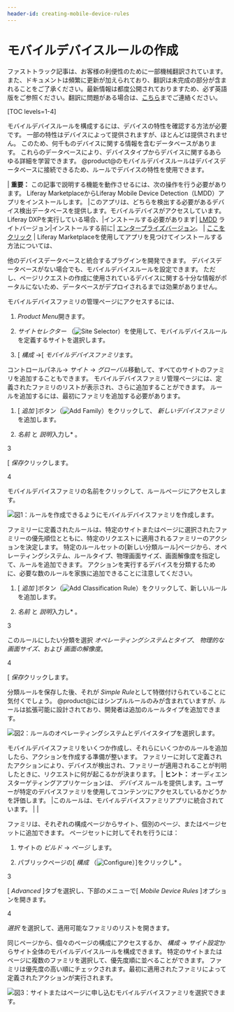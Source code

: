 ```yaml
---
header-id: creating-mobile-device-rules
---
```


# モバイルデバイスルールの作成

<p class="alert alert-info"><span class="wysiwyg-color-blue120">ファストトラック記事は、お客様の利便性のために一部機械翻訳されています。また、ドキュメントは頻繁に更新が加えられており、翻訳は未完成の部分が含まれることをご了承ください。最新情報は都度公開されておりますため、必ず英語版をご参照ください。翻訳に問題がある場合は、<a href="mailto:support-content-jp@liferay.com">こちら</a>までご連絡ください。</span></p>

[TOC levels=1-4]

モバイルデバイスルールを構成するには、デバイスの特性を確認する方法が必要です。 一部の特性はデバイスによって提供されますが、ほとんどは提供されません。 このため、何千ものデバイスに関する情報を含むデータベースがあります。 これらのデータベースにより、デバイスタイプからデバイスに関するあらゆる詳細を学習できます。 @product@のモバイルデバイスルールはデバイスデータベースに接続できるため、ルールでデバイスの特性を使用できます。

| **重要：** この記事で説明する機能を動作させるには、次の操作を行う必要があります。 Liferay MarketplaceからLiferay Mobile Device Detection（LMDD）アプリをインストールします。 |このアプリは、どちらを検出する必要があるデバイス検出データベースを提供します。モバイルデバイスがアクセスしています。 Liferay DXPを実行している場合、|インストールする必要があります| [LMDD](https://web.liferay.com/marketplace/-/mp/application/92831494) ライトバージョン|インストールする前に| [エンタープライズバージョン](https://web.liferay.com/marketplace/-/mp/application/35419014)。 | [ここをクリック](/docs/7-1/user/-/knowledge_base/u/using-the-liferay-marketplace) | Liferay Marketplaceを使用してアプリを見つけてインストールする方法については、

他のデバイスデータベースと統合するプラグインを開発できます。 デバイスデータベースがない場合でも、モバイルデバイスルールを設定できます。 ただし、ページリクエストの作成に使用されているデバイスに関する十分な情報がポータルにないため、データベースがデプロイされるまでは効果がありません。


<!-- Uncomment when the referenced article is published. Jim
To learn how to tap into @product@'s Device API, see the 
Using the Device Recognition API(/docs/7-1/tutorials/-/knowledge_base/t/using-the-device-recognition-api)
tutorial.
-->

モバイルデバイスファミリの管理ページにアクセスするには、

1.  *Product Menu*開きます。

2.  *サイトセレクター* （![Site Selector](../../../../../../images/icon-compass.png)）を使用して、モバイルデバイスルールを定義するサイトを選択します。

3.  [ *構成* →[ *モバイルデバイスファミリ*ます。

コントロールパネル→ *サイト* → *グローバル*移動して、すべてのサイトのファミリを追加することもできます。 モバイルデバイスファミリ管理ページには、定義されたファミリのリストが表示され、さらに追加することができます。 ルールを追加するには、最初にファミリを追加する必要があります。

1.  [ *追加* ]ボタン（![Add Family](../../../../../../images/icon-add.png)）をクリックして、 *新しいデバイスファミリ*を追加します。

2.  *名前* と *説明*入力し* 。</p></li>

3

[ *保存*クリックします。

4

モバイルデバイスファミリの名前をクリックして、ルールページにアクセスします。</ol>

![図1：ルールを作成できるようにモバイルデバイスファミリを作成します。](../../../../../../images/mobile-device-families.png)

ファミリーに定義されたルールは、特定のサイトまたはページに選択されたファミリーの優先順位とともに、特定のリクエストに適用されるファミリーのアクションを決定します。 特定のルールセットの[新しい分類ルール]ページから、オペレーティングシステム、ルールタイプ、物理画面サイズ、画面解像度を指定して、ルールを追加できます。 アクションを実行するデバイスを分類するために、必要な数のルールを家族に追加できることに注意してください。

1.  [ *追加* ]ボタン（![Add Classification Rule](../../../../../../images/icon-add.png)）をクリックして、新しいルールを追加します。

2.  *名前* と *説明*入力し* 。</p></li>

3

このルールにしたい分類を選択 *オペレーティングシステムとタイプ*、 *物理的な画面サイズ*、および *画面の解像度*。

4

[ *保存*クリックします。</ol>

分類ルールを保存した後、それが *Simple Rule*として特徴付けられていることに気付くでしょう。 @product@にはシンプルルールのみが含まれていますが、ルールは拡張可能に設計されており、開発者は追加のルールタイプを追加できます。

![図2：ルールのオペレーティングシステムとデバイスタイプを選択します。](../../../../../../images/mobile-device-editing-rule.png)

モバイルデバイスファミリをいくつか作成し、それらにいくつかのルールを追加したら、アクションを作成する準備が整います。 ファミリーに対して定義されたアクションにより、デバイスが検出され、ファミリーが適用されることが判明したときに、リクエストに何が起こるかが決まります。
| **ヒント：** オーディエンスターゲティングアプリケーションは、 *デバイス* ルールを提供します。ユーザーが特定のデバイスファミリを使用してコンテンツにアクセスしているかどうかを評価します。 |このルールは、モバイルデバイスファミリアプリに統合されています。 | | <!-- Add link once available (LRDOCS-4644)
| Visit the
| [Liferay Audience Targeting Rules](discover/portal/-/knowledge_base/7-1/liferay-audience-targeting-rules#device)
| section for more details.
| -->

ファミリは、それぞれの構成ページからサイト、個別のページ、またはページセットに追加できます。 ページセットに対してそれを行うには：

1.  サイトの *ビルド* → *ページ* します。

2.  パブリックページの[ *構成* （![Configure](../../../../../../images/icon-page-gear.png)）]をクリックし* 。</p></li>

3

[ *Advanced* ]タブを選択し、下部のメニューで[ *Mobile Device Rules* ]オプションを開きます。

4

*選択* を選択して、適用可能なファミリのリストを開きます。</ol>

同じページから、個々のページの構成にアクセスするか、 *構成* → *サイト設定*からサイト全体のモバイルデバイスルールを構成できます。 特定のサイトまたはページに複数のファミリを選択して、優先度順に並べることができます。 ファミリは優先度の高い順にチェックされます。最初に適用されたファミリによって定義されたアクションが実行されます。

![図3：サイトまたはページに申し込むモバイルデバイスファミリを選択できます。](../../../../../../images/mobile-device-selection.png)
